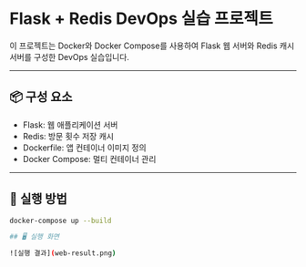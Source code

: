 # Flask + Redis DevOps 실습 프로젝트

이 프로젝트는 Docker와 Docker Compose를 사용하여
Flask 웹 서버와 Redis 캐시 서버를 구성한 DevOps 실습입니다.

---

## 📦 구성 요소

- Flask: 웹 애플리케이션 서버
- Redis: 방문 횟수 저장 캐시
- Dockerfile: 앱 컨테이너 이미지 정의
- Docker Compose: 멀티 컨테이너 관리

---

## 🚀 실행 방법

```bash
docker-compose up --build

## 🖥 실행 화면

![실행 결과](web-result.png)
